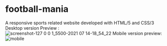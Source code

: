 # football-mania
 A responsive sports related website developed with HTML/5 and CSS/3
 Desktop version Preview :
![screenshot-127 0 0 1_5500-2021 07 14-18_54_22](https://user-images.githubusercontent.com/51537471/125627001-77e65141-feaf-4885-9b92-f762afa21182.png)
 Mobile version preview:
 ![mobile](https://user-images.githubusercontent.com/51537471/125627231-2ea16460-d2f4-417e-b240-f816452c93ec.png)
